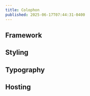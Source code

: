 ```yaml
---
title: Colophon
published: 2025-06-17T07:44:31-0400
---
```


## Framework

## Styling

## Typography

## Hosting

